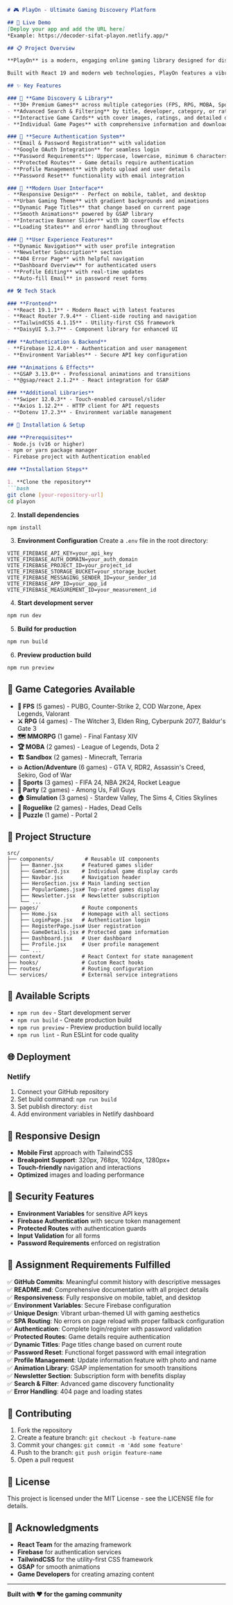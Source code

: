 

```markdown
# 🎮 PlayOn - Ultimate Gaming Discovery Platform

## 🚀 Live Demo
[Deploy your app and add the URL here]
*Example: https://decoder-sifat-playon.netlify.app/*

## 📋 Project Overview

**PlayOn** is a modern, engaging online gaming library designed for discovering and exploring games from indie developers and major studios. Users can browse an extensive collection of games, view detailed information, and access download links for their favorite titles.

Built with React 19 and modern web technologies, PlayOn features a vibrant, urban-themed UI optimized for user engagement and seamless navigation across all devices.

## ✨ Key Features

### 🎯 **Game Discovery & Library**
- **30+ Premium Games** across multiple categories (FPS, RPG, MOBA, Sports, Action, Simulation, etc.)
- **Advanced Search & Filtering** by title, developer, category, or ratings
- **Interactive Game Cards** with cover images, ratings, and detailed descriptions
- **Individual Game Pages** with comprehensive information and download links

### 🔐 **Secure Authentication System**
- **Email & Password Registration** with validation
- **Google OAuth Integration** for seamless login
- **Password Requirements**: Uppercase, lowercase, minimum 6 characters
- **Protected Routes** - Game details require authentication
- **Profile Management** with photo upload and user details
- **Password Reset** functionality with email integration

### 🎨 **Modern User Interface**
- **Responsive Design** - Perfect on mobile, tablet, and desktop
- **Urban Gaming Theme** with gradient backgrounds and animations
- **Dynamic Page Titles** that change based on current page
- **Smooth Animations** powered by GSAP library
- **Interactive Banner Slider** with 3D coverflow effects
- **Loading States** and error handling throughout

### 📱 **User Experience Features**
- **Dynamic Navigation** with user profile integration
- **Newsletter Subscription** section
- **404 Error Page** with helpful navigation
- **Dashboard Overview** for authenticated users
- **Profile Editing** with real-time updates
- **Auto-fill Email** in password reset forms

## 🛠️ Tech Stack

### **Frontend**
- **React 19.1.1** - Modern React with latest features
- **React Router 7.9.4** - Client-side routing and navigation
- **TailwindCSS 4.1.15** - Utility-first CSS framework
- **DaisyUI 5.3.7** - Component library for enhanced UI

### **Authentication & Backend**
- **Firebase 12.4.0** - Authentication and user management
- **Environment Variables** - Secure API key configuration

### **Animations & Effects**
- **GSAP 3.13.0** - Professional animations and transitions
- **@gsap/react 2.1.2** - React integration for GSAP

### **Additional Libraries**
- **Swiper 12.0.3** - Touch-enabled carousel/slider
- **Axios 1.12.2** - HTTP client for API requests
- **Dotenv 17.2.3** - Environment variable management

## 🚀 Installation & Setup

### **Prerequisites**
- Node.js (v16 or higher)
- npm or yarn package manager
- Firebase project with Authentication enabled

### **Installation Steps**

1. **Clone the repository**
```bash
git clone [your-repository-url]
cd playon
```

2. **Install dependencies**
```bash
npm install
```

3. **Environment Configuration**
Create a `.env` file in the root directory:
```env
VITE_FIREBASE_API_KEY=your_api_key
VITE_FIREBASE_AUTH_DOMAIN=your_auth_domain
VITE_FIREBASE_PROJECT_ID=your_project_id
VITE_FIREBASE_STORAGE_BUCKET=your_storage_bucket
VITE_FIREBASE_MESSAGING_SENDER_ID=your_sender_id
VITE_FIREBASE_APP_ID=your_app_id
VITE_FIREBASE_MEASUREMENT_ID=your_measurement_id
```

4. **Start development server**
```bash
npm run dev
```

5. **Build for production**
```bash
npm run build
```

6. **Preview production build**
```bash
npm run preview
```

## 🌟 Game Categories Available

- **🎯 FPS** (5 games) - PUBG, Counter-Strike 2, COD Warzone, Apex Legends, Valorant
- **⚔️ RPG** (4 games) - The Witcher 3, Elden Ring, Cyberpunk 2077, Baldur's Gate 3
- **🗺️ MMORPG** (1 game) - Final Fantasy XIV
- **🏆 MOBA** (2 games) - League of Legends, Dota 2
- **🏗️ Sandbox** (2 games) - Minecraft, Terraria
- **💥 Action/Adventure** (6 games) - GTA V, RDR2, Assassin's Creed, Sekiro, God of War
- **🏃 Sports** (3 games) - FIFA 24, NBA 2K24, Rocket League
- **🎉 Party** (2 games) - Among Us, Fall Guys
- **🏠 Simulation** (3 games) - Stardew Valley, The Sims 4, Cities Skylines
- **🎲 Roguelike** (2 games) - Hades, Dead Cells
- **🧩 Puzzle** (1 game) - Portal 2

## 📁 Project Structure

```
src/
├── components/          # Reusable UI components
│   ├── Banner.jsx      # Featured games slider
│   ├── GameCard.jsx    # Individual game display cards
│   ├── Navbar.jsx      # Navigation header
│   ├── HeroSection.jsx # Main landing section
│   ├── PopularGames.jsx# Top-rated games display
│   ├── Newsletter.jsx  # Newsletter subscription
│   └── ...
├── pages/              # Route components
│   ├── Home.jsx        # Homepage with all sections
│   ├── LoginPage.jsx   # Authentication login
│   ├── RegisterPage.jsx# User registration
│   ├── GameDetails.jsx # Protected game information
│   ├── Dashboard.jsx   # User dashboard
│   ├── Profile.jsx     # User profile management
│   └── ...
├── context/            # React Context for state management
├── hooks/              # Custom React hooks
├── routes/             # Routing configuration
└── services/           # External service integrations
```

## 🔧 Available Scripts

- `npm run dev` - Start development server
- `npm run build` - Create production build
- `npm run preview` - Preview production build locally
- `npm run lint` - Run ESLint for code quality

## 🌐 Deployment


### **Netlify**
1. Connect your GitHub repository
2. Set build command: `npm run build`
3. Set publish directory: `dist`
4. Add environment variables in Netlify dashboard




## 📱 Responsive Design

- **Mobile First** approach with TailwindCSS
- **Breakpoint Support**: 320px, 768px, 1024px, 1280px+
- **Touch-friendly** navigation and interactions
- **Optimized** images and loading performance

## 🔐 Security Features

- **Environment Variables** for sensitive API keys
- **Firebase Authentication** with secure token management
- **Protected Routes** with authentication guards
- **Input Validation** for all forms
- **Password Requirements** enforced on registration

## 🎯 Assignment Requirements Fulfilled

✅ **GitHub Commits**: Meaningful commit history with descriptive messages  
✅ **README.md**: Comprehensive documentation with all project details  
✅ **Responsiveness**: Fully responsive on mobile, tablet, and desktop  
✅ **Environment Variables**: Secure Firebase configuration  
✅ **Unique Design**: Vibrant urban-themed UI with gaming aesthetics  
✅ **SPA Routing**: No errors on page reload with proper fallback configuration  
✅ **Authentication**: Complete login/register with password validation  
✅ **Protected Routes**: Game details require authentication  
✅ **Dynamic Titles**: Page titles change based on current route  
✅ **Password Reset**: Functional forget password with email integration  
✅ **Profile Management**: Update information feature with photo and name  
✅ **Animation Library**: GSAP implementation for smooth transitions  
✅ **Newsletter Section**: Subscription form with benefits display  
✅ **Search & Filter**: Advanced game discovery functionality  
✅ **Error Handling**: 404 page and loading states  

## 🤝 Contributing

1. Fork the repository
2. Create a feature branch: `git checkout -b feature-name`
3. Commit your changes: `git commit -m 'Add some feature'`
4. Push to the branch: `git push origin feature-name`
5. Open a pull request

## 📄 License

This project is licensed under the MIT License - see the LICENSE file for details.

## 🙏 Acknowledgments

- **React Team** for the amazing framework
- **Firebase** for authentication services
- **TailwindCSS** for the utility-first CSS framework
- **GSAP** for smooth animations
- **Game Developers** for creating amazing content

---

**Built with ❤️ for the gaming community**

